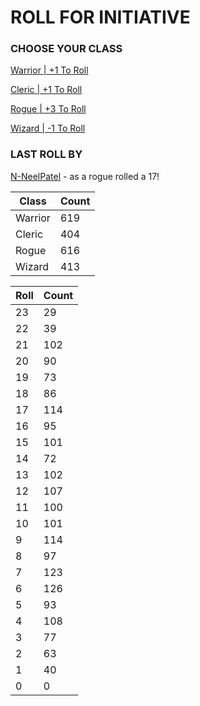 # ROLL FOR INITIATIVE
### CHOOSE YOUR CLASS

[Warrior | +1 To Roll](https://github.com/benjaminsampica/benjaminsampica/issues/new?title=roll%7Cwarrior&body=Just+click+%27Submit+new+issue%27.)

[Cleric | +1 To Roll](https://github.com/benjaminsampica/benjaminsampica/issues/new?title=roll%7Ccleric&body=Just+click+%27Submit+new+issue%27.)

[Rogue | +3 To Roll](https://github.com/benjaminsampica/benjaminsampica/issues/new?title=roll%7Crogue&body=Just+click+%27Submit+new+issue%27.)

[Wizard | -1 To Roll](https://github.com/benjaminsampica/benjaminsampica/issues/new?title=roll%7Cwizard&body=Just+click+%27Submit+new+issue%27.)
### LAST ROLL BY
[N-NeelPatel](https://www.github.com/N-NeelPatel) - as a rogue rolled a 17!

|Class|Count|
|-|-|
|Warrior|619|
|Cleric|404|
|Rogue|616|
|Wizard|413|

|Roll|Count|
|-|-|
|23|29
|22|39
|21|102
|20|90
|19|73
|18|86
|17|114
|16|95
|15|101
|14|72
|13|102
|12|107
|11|100
|10|101
|9|114
|8|97
|7|123
|6|126
|5|93
|4|108
|3|77
|2|63
|1|40
|0|0
